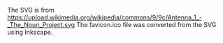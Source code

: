 
The SVG is from https://upload.wikimedia.org/wikipedia/commons/9/9c/Antenna_1_-_The_Noun_Project.svg
The favicon.ico file was converted from the SVG using Inkscape.

